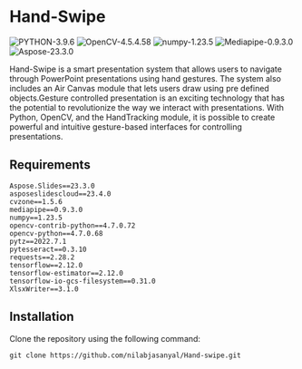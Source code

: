 # Hand-Swipe
![PYTHON-3.9.6](https://img.shields.io/badge/Python-3.9.6-blue)
![OpenCV-4.5.4.58](https://img.shields.io/badge/OpenCV-4.7.0.68-brightgreen)
![numpy-1.23.5](https://img.shields.io/badge/Numpy-1.23.5-purple)
![Mediapipe-0.9.3.0](https://img.shields.io/badge/Mediapipe-0.9.3.0-orange)
![Aspose-23.3.0](https://img.shields.io/badge/Aspose-23.3.0-b30018)

Hand-Swipe is a smart presentation system that allows users to navigate through PowerPoint presentations using hand gestures. The system also includes an Air Canvas module that lets users draw using pre defined objects.Gesture controlled presentation is an exciting technology that has the potential to revolutionize the way we interact with presentations. With Python, OpenCV, and the HandTracking module, it is possible to create powerful and intuitive gesture-based interfaces for controlling presentations.

## Requirements

```
Aspose.Slides==23.3.0
asposeslidescloud==23.4.0
cvzone==1.5.6
mediapipe==0.9.3.0
numpy==1.23.5
opencv-contrib-python==4.7.0.72
opencv-python==4.7.0.68
pytz==2022.7.1
pytesseract==0.3.10
requests==2.28.2
tensorflow==2.12.0
tensorflow-estimator==2.12.0
tensorflow-io-gcs-filesystem==0.31.0
XlsxWriter==3.1.0

```

## Installation

Clone the repository using the following command:

```
git clone https://github.com/nilabjasanyal/Hand-swipe.git
```

